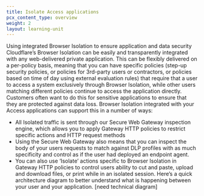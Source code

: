 ```yaml
---
title: Isolate Access applications
pcx_content_type: overview
weight: 2
layout: learning-unit
---
```


Using integrated Browser Isolation to ensure application and data security
Cloudflare’s Browser Isolation can be easily and transparently integrated with any web-delivered private application. This can be flexibly delivered on a per-policy basis, meaning that you can have specific policies (step-up security policies, or policies for 3rd-party users or contractors, or policies based on time of day using external evaluation rules) that require that a user to access a system exclusively through Browser Isolation, while other users matching different policies continue to access the application directly. Customers often want to do this for sensitive applications to ensure that they are protected against data loss. Browser Isolation integrated with your Access applications can support this in a number of ways:
- All Isolated traffic is sent through our Secure Web Gateway inspection engine, which allows you to apply Gateway HTTP policies to restrict specific actions and HTTP request methods
- Using the Secure Web Gateway also means that you can inspect the body of your users requests to match against DLP profiles with as much specificity and control as if the user had deployed an endpoint agent.
- You can also use ‘Isolate’ actions specific to Browser Isolation in Gateway HTTP policies to control users ability to cut and paste, upload and download files, or print while in an isolated session.
Here’s a quick architecture diagram to better understand what is happening between your user and your application. [need technical diagram]
